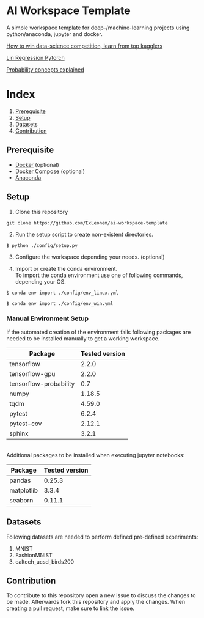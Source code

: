 
# AI Workspace Template

A simple workspace template for deep-/machine-learning projects using python/anaconda, jupyter and docker.


[How to win data-science competition, learn from top kagglers](https://www.coursera.org/learn/competitive-data-science)

[Lin Regression Pytorch](https://towardsdatascience.com/linear-regression-with-pytorch-eb6dedead817)

[Probability concepts explained](https://towardsdatascience.com/probability-concepts-explained-maximum-likelihood-estimation-c7b4342fdbb1#:~:text=Maximum%20likelihood%20estimation%20is%20a%20method%20that%20will%20find%20the,that%20best%20fits%20the%20data.&text=The%20goal%20of%20maximum%20likelihood,probability%20of%20observing%20the%20data.)


# Index

1. [Prerequisite](#Prerequisite)
2. [Setup](#Setup)
3. [Datasets](#Datasets)
3. [Contribution](#Contribution)


## Prerequisite

- [Docker](https://www.docker.com/) (optional) 
- [Docker Compose](https://docs.docker.com/compose/) (optional)
- [Anaconda](https://www.anaconda.com/)


## Setup

1. Clone this repository
 
```
git clone https://github.com/ExLeonem/ai-workspace-template
```

2. Run the setup script to create non-existent directories.

```shell
$ python ./config/setup.py
```


3. Configure the workspace depending your needs. (optional)

4. Import or create the conda environment. </br> To import the conda environment use one of following commands, depending your OS.

```
$ conda env import ./config/env_linux.yml 
```

```
$ conda env import ./config/env_win.yml
```



### Manual Environment Setup

If the automated creation of the environment fails following packages are needed to be installed manually to get a working workspace.

| Package | Tested version
| --- | ---
| tensorflow | 2.2.0
| tensorflow-gpu | 2.2.0
| tensorflow-probability | 0.7
| numpy | 1.18.5
| tqdm | 4.59.0
| pytest | 6.2.4
| pytest-cov | 2.12.1
| sphinx | 3.2.1

</br>
Additional packages to be installed when executing jupyter notebooks:

| Package | Tested version
| --- | ---
| pandas | 0.25.3
| matplotlib | 3.3.4
| seaborn | 0.11.1



## Datasets

Following datasets are needed to perform defined pre-defined experiments:

1. MNIST
2. FashionMNIST
3. caltech_ucsd_birds200


## Contribution

To contribute to this repository open a new issue to discuss the changes to be made. 
Afterwards fork this repository and apply the changes. When creating a pull request, make sure
to link the issue.